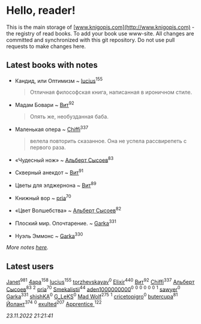 # Hello, reader!
This is the main storage of [www.knigopis.com](http://www.knigopis.com) - the registry of read books.
To add your book use www-site. All changes are committed and synchronized with this git repository.
Do not use pull requests to make changes here.


## Latest books with notes
* Кандид, или Оптимизм ~ [lucius](users/838/83820536-yandex)<sup>155</sup>
    > Отличная философская книга, написанная в ироничном стиле.

* Мадам Бовари ~ [Вит](users/300/300273923-vkontakte)<sup>92</sup>
    > Опять же, необузданная баба.

* Маленькая опера ~ [Chiffi](users/105/105831994080785626680-google)<sup>337</sup>
    > велела повторить сказанное. Она не успела рассвирепеть с первого раза.

* «Чудесный нож» ~ [Альберт Сысоев](users/474/47446642-vkontakte)<sup>83</sup>

* Скверный анекдот ~ [Вит](users/300/300273923-vkontakte)<sup>91</sup>

* Цветы для элджернона ~ [Вит](users/300/300273923-vkontakte)<sup>89</sup>

* Книжный вор ~ [pria](users/128/128917939-vkontakte)<sup>70</sup>

* «Цвет Волшебства» ~ [Альберт Сысоев](users/474/47446642-vkontakte)<sup>82</sup>

* Плоский мир. Опочтарение. ~ [Garka](users/115/115753719718250012620-google)<sup>331</sup>

* Нуэль Эммонс ~ [Garka](users/115/115753719718250012620-google)<sup>330</sup>


_More notes [here](latest_books_with_notes.md)._


## Latest users
[Janet](users/108/108113656204404967440-google)<sup>981</sup> 
[4apa](users/117/117392596378069249667-google)<sup>158</sup> 
[lucius](users/838/83820536-yandex)<sup>155</sup> 
[torzhevskayav](users/142/142711152-vkontakte)<sup>0</sup> 
[Elixir](users/115/115826717712507836033-google)<sup>440</sup> 
[Вит](users/300/300273923-vkontakte)<sup>92</sup> 
[Chiffi](users/105/105831994080785626680-google)<sup>337</sup> 
[Альберт Сысоев](users/474/47446642-vkontakte)<sup>83</sup> 
[](users/187/1871117-yandex)<sup>2</sup> 
[pria](users/128/128917939-vkontakte)<sup>70</sup> 
[Smekalistii](users/864/86487125-vkontakte)<sup>44</sup> 
[aden1000000000](users/185/18514627-yandex)<sup>0</sup> 
[](users/112/112929930635076578999-google)<sup>0</sup> 
[](users/115/115339911132983129941-google)<sup>0</sup> 
[](users/107/107887484373704297776-google)<sup>0</sup> 
[](users/107/107967543883596923419-google)<sup>0</sup> 
[](users/109/109363607816033953885-google)<sup>0</sup> 
[](users/114/114112027514930339791-google)<sup>1</sup> 
[sawyer](users/117/117035910904503216203-google)<sup>0</sup> 
[Garka](users/115/115753719718250012620-google)<sup>331</sup> 
[shishKA](users/100/100388448555259282555-google)<sup>0</sup> 
[G_LeKS](users/106/106739562335093016041-google)<sup>0</sup> 
[Mad Wolf](users/947/94738840-vkontakte)<sup>275</sup> 
[](users/114/114908731072426313764-google)<sup>1</sup> 
[cricetopigro](users/189/189877867-vkontakte)<sup>0</sup> 
[butercupa](users/193/193697993-vkontakte)<sup>81</sup> 
[Йолант](users/104/104690883692185089260-google)<sup>374</sup> 
[](users/108/108681363726410562880-google)<sup>0</sup> 
[exulted](users/100/100599204551896265722-google)<sup>207</sup> 
[Apprentice ](users/528/52821952-vkontakte)<sup>122</sup> 


_23.11.2022 21:21:41_
